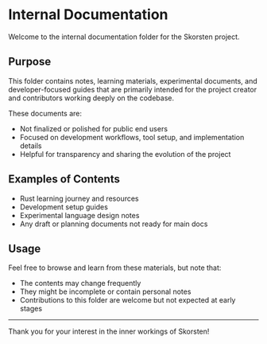 # Internal Documentation

Welcome to the internal documentation folder for the Skorsten project.

## Purpose

This folder contains notes, learning materials, experimental documents, and developer-focused guides that are primarily intended for the project creator and contributors working deeply on the codebase.

These documents are:

- Not finalized or polished for public end users
- Focused on development workflows, tool setup, and implementation details
- Helpful for transparency and sharing the evolution of the project

## Examples of Contents

- Rust learning journey and resources
- Development setup guides
- Experimental language design notes
- Any draft or planning documents not ready for main docs

## Usage

Feel free to browse and learn from these materials, but note that:

- The contents may change frequently
- They might be incomplete or contain personal notes
- Contributions to this folder are welcome but not expected at early stages

---

Thank you for your interest in the inner workings of Skorsten!
